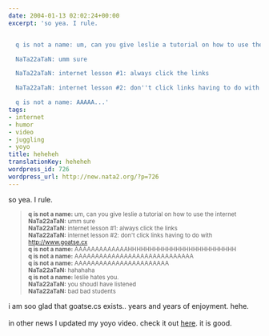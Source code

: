 ```yaml
---
date: 2004-01-13 02:02:24+00:00
excerpt: 'so yea. I rule.


  q is not a name: um, can you give leslie a tutorial on how to use the internet

  NaTa22aTaN: umm sure

  NaTa22aTaN: internet lesson #1: always click the links

  NaTa22aTaN: internet lesson #2: don''t click links having to do with http://www.goatse.cx

  q is not a name: AAAAA...'
tags:
- internet
- humor
- video
- juggling
- yoyo
title: heheheh
translationKey: heheheh
wordpress_id: 726
wordpress_url: http://new.nata2.org/?p=726
---
```


so yea. I rule.
<blockquote><small>
<b>q is not a name:</b> um, can you give leslie a tutorial on how to use the internet<br/>
<b>NaTa22aTaN:</b> umm sure<br/>
<b>NaTa22aTaN:</b> internet lesson #1: always click the links<br/>
<b>NaTa22aTaN:</b> internet lesson #2: don't click links having to do with <a href="http://www.goatse.cx">http://www.goatse.cx</a><br/>
<b>q is not a name:</b> AAAAAAAAAAAAAHHHHHHHHHHHHHHHHHHHHHHHHH<br/>
<b>q is not a name:</b> AAAAAAAAAAAAAAAAAAAAAAAAAAAAA<br/>
<b>q is not a name:</b> AAAAAAAAAAAAAAAAAAAAAAA<br/>
<b>NaTa22aTaN:</b> hahahaha<br/>
<b>q is not a name:</b> leslie hates you.<br/>
<b>NaTa22aTaN:</b> you shoudl have listened<br/>
<b>NaTa22aTaN:</b> bad bad students<br/>
</small>
</blockquote>
i am soo glad that goatse.cs exists.. years and years of enjoyment. hehe.<br/><br/>in other news I updated my yoyo video. check it out <a href="https://web.archive.org/web/20030814003134/http://www.nata2.info//pictures/juggling/yoyo/rock2.wmv">here</a>. it is good.